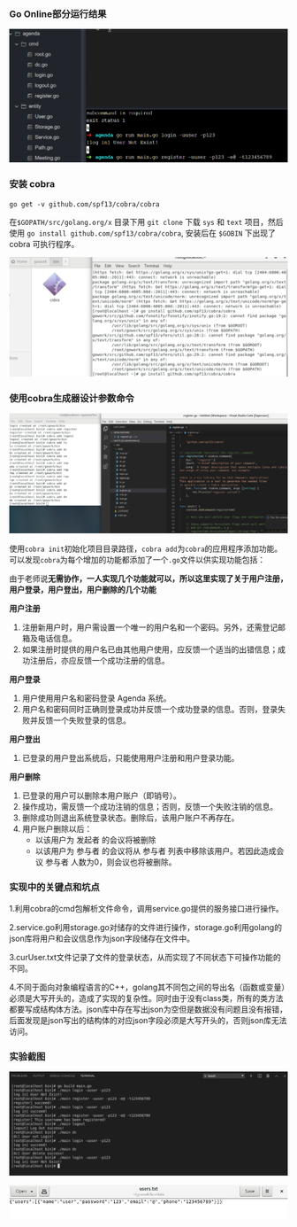 ### Go Online部分运行结果

![1571472213887](assets/1571472213887.png)

### 安装 cobra

```shell
go get -v github.com/spf13/cobra/cobra
```

在`$GOPATH/src/golang.org/x` 目录下用 `git clone` 下载 `sys` 和 `text` 项目，然后使用 `go install github.com/spf13/cobra/cobra`, 安装后在 `$GOBIN` 下出现了 cobra 可执行程序。

![1570504294294](assets/1570504294294.png)

### 使用cobra生成器设计参数命令

![1570544406300](assets/1570544406300.png)

使用`cobra init`初始化项目目录路径，`cobra add`为`cobra`的应用程序添加功能。可以发现`cobra`为每个增加的功能都添加了一个`.go`文件以供实现功能包括：

由于老师说**无需协作，一人实现几个功能就可以，所以这里实现了关于用户注册，用户登录，用户登出，用户删除的几个功能**

**用户注册**

1. 注册新用户时，用户需设置一个唯一的用户名和一个密码。另外，还需登记邮箱及电话信息。
2. 如果注册时提供的用户名已由其他用户使用，应反馈一个适当的出错信息；成功注册后，亦应反馈一个成功注册的信息。

**用户登录**

1. 用户使用用户名和密码登录 Agenda 系统。
2. 用户名和密码同时正确则登录成功并反馈一个成功登录的信息。否则，登录失败并反馈一个失败登录的信息。

**用户登出**

1. 已登录的用户登出系统后，只能使用用户注册和用户登录功能。

**用户删除**

1. 已登录的用户可以删除本用户账户（即销号）。
2. 操作成功，需反馈一个成功注销的信息；否则，反馈一个失败注销的信息。
3. 删除成功则退出系统登录状态。删除后，该用户账户不再存在。
4. 用户账户删除以后：
   - 以该用户为 发起者 的会议将被删除
   - 以该用户为 参与者 的会议将从 参与者 列表中移除该用户。若因此造成会议 参与者 人数为0，则会议也将被删除。

###  实现中的关键点和坑点

1.利用cobra的cmd包解析文件命令，调用service.go提供的服务接口进行操作。

2.service.go利用storage.go对储存的文件进行操作，storage.go利用golang的json库将用户和会议信息作为json字段储存在文件中。

3.curUser.txt文件记录了文件的登录状态，从而实现了不同状态下可操作功能的不同。

4.不同于面向对象编程语言的C++，golang其不同包之间的导出名（函数或变量）必须是大写开头的，造成了实现的复杂性。同时由于没有class类，所有的类方法都要写成结构体方法。json库中存在写出json为空但是数据没有问题且没有报错，后面发现是json写出的结构体的对应json字段必须是大写开头的，否则json库无法访问。

### 实验截图

![1571112583470](assets/1571112583470.png)

![1571112628691](assets/1571112628691.png)